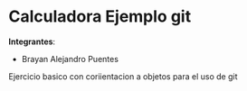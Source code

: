 # Calculadora Ejemplo git

__Integrantes__:
- Brayan Alejandro Puentes 

Ejercicio basico  con coriientacion a objetos para el uso de git

